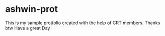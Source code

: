 # ashwin-prot
This is my sample protfolio created with the help of CRT members. Thanks btw Have a great Day
